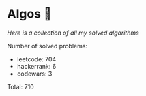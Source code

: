 # Algos 🏯

_Here is a collection of all my solved algorithms_

Number of solved problems:
- leetcode: 704
- hackerrank: 6
- codewars: 3

Total: 710
